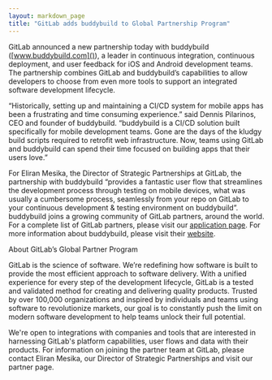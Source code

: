 ```yaml
---
layout: markdown_page
title: "GitLab adds buddybuild to Global Partnership Program"
---
```


GitLab announced a new partnership today with buddybuild ([www.buddybuild.com]()), a leader in continuous integration, continuous deployment, and user feedback for iOS and Android development teams. The partnership combines GitLab and buddybuild’s capabilities to allow developers to choose from even more tools to support an integrated software development lifecycle.

“Historically, setting up and maintaining a CI/CD system for mobile apps has been a frustrating and time consuming experience.” said Dennis Pilarinos, CEO and founder of buddybuild. “buddybuild is a CI/CD solution built specifically for mobile development teams. Gone are the days of the kludgy build scripts required to retrofit web infrastructure. Now, teams using GitLab and buddybuild can spend their time focused on building apps that their users love.”

For Eliran Mesika, the Director of Strategic Partnerships at GitLab, the partnership with buddybuild “provides a fantastic user flow that streamlines the development process through testing on mobile devices, what was usually a cumbersome process, seamlessly from your repo on GitLab to your continuous development & testing environment on buddybuild”.
buddybuild joins a growing community of GitLab partners, around the world. For a complete list of GitLab partners, please visit our [application page](https://about.gitlab.com/applications/). For more information about buddybuild, please visit their [website](https://www.buddybuild.com/).

About GitLab’s Global Partner Program

GitLab is the science of software. We’re redefining how software is built to provide the most efficient approach to software delivery. With a unified experience for every step of the development lifecycle, GitLab is a tested and validated method for creating and delivering quality products. Trusted by over 100,000 organizations and inspired by individuals and teams using software to revolutionize markets, our goal is to constantly push the limit on modern software development to help teams unlock their full potential.

We're open to integrations with companies and tools that are interested in harnessing GitLab's platform capabilities, user flows and data with their products. For information on joining the partner team at GitLab, please contact Eliran Mesika, our Director of Strategic Partnerships and visit our partner page.
